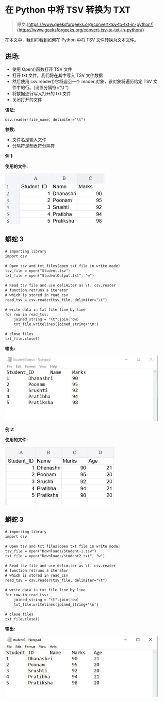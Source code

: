 # 在 Python 中将 TSV 转换为 TXT

> 原文:[https://www.geeksforgeeks.org/convert-tsv-to-txt-in-python/](https://www.geeksforgeeks.org/convert-tsv-to-txt-in-python/)

在本文中，我们将看到如何在 Python 中将 TSV 文件转换为文本文件。

## **进场:**

*   使用 Open()函数打开 TSV 文件
*   打开 txt 文件，我们将在其中写入 TSV 文件数据
*   然后使用 csv.reader()它将返回一个 reader 对象，该对象将遍历给定 TSV 文件中的行。(设置分隔符="\t ")
*   将数据逐行写入打开的 txt 文件
*   关闭打开的文件

**语法:**

```
csv.reader(file_name, delimiter="\t")
```

**参数:**

*   文件名是输入文件
*   分隔符是制表符分隔符

**例 1:**

**使用的文件:**

![](img/37732dbf687aa83c7c50f0b2bfc34588.png)

## 蟒蛇 3

```
# importing library
import csv

# Open tsv and txt files(open txt file in write mode)
tsv_file = open("Student.tsv")
txt_file = open("StudentOutput.txt", "w")

# Read tsv file and use delimiter as \t. csv.reader
# function retruns a iterator
# which is stored in read_csv
read_tsv = csv.reader(tsv_file, delimiter="\t")

# write data in txt file line by line
for row in read_tsv:
    joined_string = "\t".join(row)
    txt_file.writelines(joined_string+'\n')

# close files
txt_file.close()
```

**输出:**

![](img/ee8b8b8c2816423a91f862d7a0082d09.png)

**例 2:**

**使用的文件:**

![](img/adc1b177e61f2a60ebf0258521bfa9dc.png)

## 蟒蛇 3

```
# importing library
import csv

# Open tsv and txt files(open txt file in write mode)
tsv_file = open("Downloads/Student-1.tsv")
txt_file = open("Downloads/student2.txt", "w")

# Read tsv file and use delimiter as \t. csv.reader
# function retruns a iterator
# which is stored in read_csv
read_tsv = csv.reader(tsv_file, delimiter="\t")

# write data in txt file line by line
for row in read_tsv:
    joined_string = "\t".join(row)
    txt_file.writelines(joined_string+'\n')

# close files
txt_file.close()
```

**输出:**

![](img/644184fe6685e8b0d27c0479d81e7908.png)